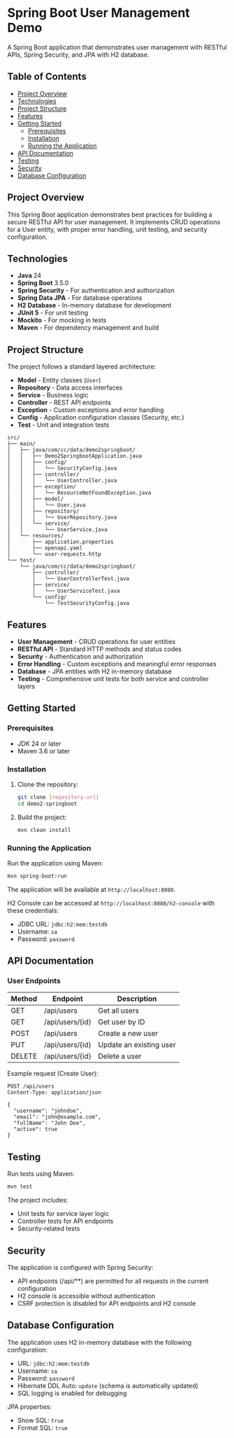 # Spring Boot User Management Demo

A Spring Boot application that demonstrates user management with RESTful APIs, Spring Security, and JPA with H2 database.

## Table of Contents

- [Project Overview](#project-overview)
- [Technologies](#technologies)
- [Project Structure](#project-structure)
- [Features](#features)
- [Getting Started](#getting-started)
  - [Prerequisites](#prerequisites)
  - [Installation](#installation)
  - [Running the Application](#running-the-application)
- [API Documentation](#api-documentation)
- [Testing](#testing)
- [Security](#security)
- [Database Configuration](#database-configuration)

## Project Overview

This Spring Boot application demonstrates best practices for building a secure RESTful API for user management. It implements CRUD operations for a User entity, with proper error handling, unit testing, and security configuration.

## Technologies

- **Java** 24
- **Spring Boot** 3.5.0
- **Spring Security** - For authentication and authorization
- **Spring Data JPA** - For database operations
- **H2 Database** - In-memory database for development
- **JUnit 5** - For unit testing
- **Mockito** - For mocking in tests
- **Maven** - For dependency management and build

## Project Structure

The project follows a standard layered architecture:

- **Model** - Entity classes (`User`)
- **Repository** - Data access interfaces
- **Service** - Business logic
- **Controller** - REST API endpoints
- **Exception** - Custom exceptions and error handling
- **Config** - Application configuration classes (Security, etc.)
- **Test** - Unit and integration tests

```
src/
├── main/
│   ├── java/com/cc/data/demo2springboot/
│   │   ├── Demo2SpringbootApplication.java
│   │   ├── config/
│   │   │   └── SecurityConfig.java
│   │   ├── controller/
│   │   │   └── UserController.java
│   │   ├── exception/
│   │   │   └── ResourceNotFoundException.java
│   │   ├── model/
│   │   │   └── User.java
│   │   ├── repository/
│   │   │   └── UserRepository.java
│   │   └── service/
│   │       └── UserService.java
│   └── resources/
│       ├── application.properties
│       ├── openapi.yaml
│       └── user-requests.http
└── test/
    └── java/com/cc/data/demo2springboot/
        ├── controller/
        │   └── UserControllerTest.java
        ├── service/
        │   └── UserServiceTest.java
        └── config/
            └── TestSecurityConfig.java
```

## Features

- **User Management** - CRUD operations for user entities
- **RESTful API** - Standard HTTP methods and status codes
- **Security** - Authentication and authorization
- **Error Handling** - Custom exceptions and meaningful error responses
- **Database** - JPA entities with H2 in-memory database
- **Testing** - Comprehensive unit tests for both service and controller layers

## Getting Started

### Prerequisites

- JDK 24 or later
- Maven 3.6 or later

### Installation

1. Clone the repository:
   ```bash
   git clone [repository-url]
   cd demo2-springboot
   ```

2. Build the project:
   ```bash
   mvn clean install
   ```

### Running the Application

Run the application using Maven:

```bash
mvn spring-boot:run
```

The application will be available at `http://localhost:8080`.

H2 Console can be accessed at `http://localhost:8080/h2-console` with these credentials:
- JDBC URL: `jdbc:h2:mem:testdb`
- Username: `sa`
- Password: `password`

## API Documentation

### User Endpoints

| Method | Endpoint | Description |
|--------|----------|-------------|
| GET    | /api/users | Get all users |
| GET    | /api/users/{id} | Get user by ID |
| POST   | /api/users | Create a new user |
| PUT    | /api/users/{id} | Update an existing user |
| DELETE | /api/users/{id} | Delete a user |

Example request (Create User):
```http
POST /api/users
Content-Type: application/json

{
  "username": "johndoe",
  "email": "john@example.com",
  "fullName": "John Doe",
  "active": true
}
```

## Testing

Run tests using Maven:

```bash
mvn test
```

The project includes:
- Unit tests for service layer logic
- Controller tests for API endpoints
- Security-related tests

## Security

The application is configured with Spring Security:
- API endpoints (/api/**) are permitted for all requests in the current configuration
- H2 console is accessible without authentication
- CSRF protection is disabled for API endpoints and H2 console

## Database Configuration

The application uses H2 in-memory database with the following configuration:
- URL: `jdbc:h2:mem:testdb`
- Username: `sa`
- Password: `password`
- Hibernate DDL Auto: `update` (schema is automatically updated)
- SQL logging is enabled for debugging

JPA properties:
- Show SQL: `true`
- Format SQL: `true`

